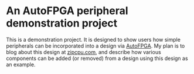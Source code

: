 # An AutoFPGA peripheral demonstration project

This is a demonstration project.  It is designed to show users how simple
peripherals can be incorporated into a design via
[AutoFPGA](https://github.com/ZipCPU/autofpga).  My plan is to
blog about this design at [zipcpu.com](http://zipcpu.com), and describe how
various components can be added (or removed) from a design using this design
as
an example.

